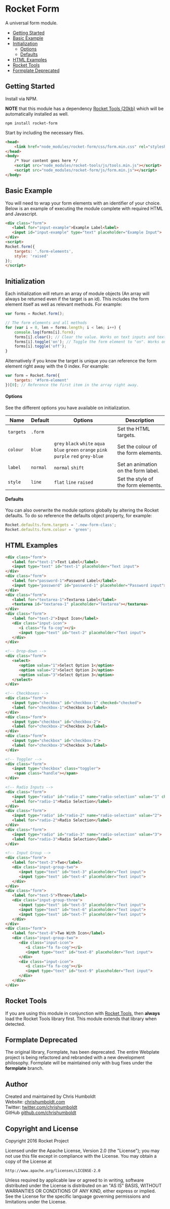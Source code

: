 # Rocket Form
A universal form module.

* [Getting Started](#getting-started)
* [Basic Example](#basic-example)
* [Initialization](#initialization)
	* [Options](#options)
	* [Defaults](#defaults)
* [HTML Examples](#html-examples)
* [Rocket Tools](#rocket-tools)
* [Formplate Deprecated](#formplate-deprecated)

## Getting Started
Install via NPM.

**NOTE** that this module has a dependency [Rocket Tools (20kb)](https://github.com/chrishumboldt/Rocket-Tools) which will be automatically installed as well.

```
npm install rocket-form
```

Start by including the necessary files.

```html
<head>
	<link href="node_modules/rocket-form/css/form.min.css" rel="stylesheet" type="text/css">
</head>
<body>
    /* Your content goes here */
    <script src="node_modules/rocket-tools/js/tools.min.js"></script>
    <script src="node_modules/rocket-form/js/form.min.js"></script>
</body>
```

## Basic Example
You will need to wrap your form elements with an identifier of your choice. Below is an example of executing the module complete with required HTML and Javascript.

```html
<div class="form">
   <label for="input-example">Example Label<label>
   <input id="input-example" type="text" placeholder="Example Input">
</div>
<script>
Rocket.form({
	targets: '.form-elements',
	style: 'raised'
});
</script>
```

## Initialization
Each initialization will return an array of module objects (An array will always be returned even if the target is an id). This includes the form element itself as well as relevant methods. For example:

```javascript
var forms = Rocket.form();

// The form elements and all methods
for (var i = 0, len = forms.length; i < len; i++) {
	console.log(forms[i].form);
	forms[i].clear(); // Clear the value. Works on text inputs and textareas.
	forms[i].toggle('on'); // Toggle the form element to "on". Works on radio and checkboxes.
	forms[i].toggle('off');
}
```

Alternatively if you know the target is unique you can reference the form element right away with the 0 index. For example:

```javascript
var form = Rocket.form({
    targets: '#form-element'
})[0]; // Reference the first item in the array right away.
```

#### Options
See the different options you have available on initialization.

Name | Default | Options | Description
---- | ---- | ---- | ----
`targets` | `.form` | | Set the HTML targets.
`colour` | `blue` | `grey` `black` `white` `aqua` `blue` `green` `orange` `pink` `purple` `red` `grey-blue` | Set the colour of the form elements.
`label` | `normal` | `normal` `shift` | Set an animation on the form label.
`style` | `line` | `flat` `line` `raised` | Set the style of the form elements.

#### Defaults
You can also overwrite the module options globally by altering the Rocket defaults. To do so reference the defaults object property, for example:

```javascript
Rocket.defaults.form.targets = '.new-form-class';
Rocket.defaults.form.colour = 'green';
```

## HTML Examples
```html
<div class="form">
   <label for="text-1">Text Label</label>
   <input type="text" id="text-1" placeholder="Text input">
</div>
<div class="form">
   <label for="password-1">Password Label</label>
   <input type="password" id="password-1" placeholder="Password input">
</div>
<div class="form">
   <label for="textarea-1">Textarea Label</label>
   <textarea id="textarea-1" placeholder="Textarea"></textarea>
</div>
<div class="form">
   <label for="text-2">Input Icon</label>
   <div class="input-icon">
      <i class="fa fa-cog"></i>
      <input type="text" id="text-2" placeholder="Text input">
   </div>
</div>

<!-- Drop-down -->
<div class="form">
   <select>
      <option value="1">Select Option 1</option>
      <option value="2">Select Option 2</option>
      <option value="3">Select Option 3</option>
   </select>
</div>

<!-- Checkboxes -->
<div class="form">
   <input type="checkbox" id="checkbox-1" checked="checked">
   <label for="checkbox-1">Checkbox 1</label>
</div>
<div class="form">
   <input type="checkbox" id="checkbox-2">
   <label for="checkbox-2">Checkbox 2</label>
</div>
<div class="form">
   <input type="checkbox" id="checkbox-3">
   <label for="checkbox-3">Checkbox 3</label>
</div>

<!-- Toggler -->
<div class="form">
   <input type="checkbox" class="toggler">
	<span class="handle"></span>
</div>

<!-- Radio Inputs -->
<div class="form">
   <input type="radio" id="radio-1" name="radio-selection" value="1" checked="checked">
   <label for="radio-1">Radio Selection</label>
</div>
<div class="form">
   <input type="radio" id="radio-2" name="radio-selection" value="2">
   <label for="radio-2">Radio Selection</label>
</div>
<div class="form">
   <input type="radio" id="radio-3" name="radio-selection" value="3">
   <label for="radio-3">Radio Selection</label>
</div>

<!-- Input Group -->
<div class="form">
   <label for="text-3">Two</label>
   <div class="input-group-two">
      <input type="text" id="text-3" placeholder="Text input">
      <input type="text" id="text-4" placeholder="Text input">
   </div>
</div>
<div class="form">
   <label for="text-5">Three</label>
   <div class="input-group-three">
      <input type="text" id="text-5" placeholder="Text input">
      <input type="text" id="text-6" placeholder="Text input">
      <input type="text" id="text-7" placeholder="Text input">
   </div>
</div>
<div class="form">
   <label for="text-8">Two With Icon</label>
   <div class="input-group-two">
      <div class="input-icon">
         <i class="fa fa-cog"></i>
         <input type="text" id="text-8" placeholder="Text input">
      </div>
      <div class="input-icon">
         <i class="fa fa-cog"></i>
         <input type="text" id="text-9" placeholder="Text input">
      </div>
   </div>
</div>
```

## Rocket Tools
If you are using this module in conjunction with [Rocket Tools](https://github.com/chrishumboldt/Rocket-Tools), then **always** load the Rocket Tools library first. This module extends that library when detected.

## Formplate Deprecated
The original library, Formplate, has been deprecated. The entire Webplate project is being refactored and rebranded with a new development philosophy. Formplate will be maintained only with bug fixes under the **formplate** branch.

## Author
Created and maintained by Chris Humboldt<br>
Website: <a href="http://chrishumboldt.com/">chrishumboldt.com</a><br>
Twitter: <a href="https://twitter.com/chrishumboldt">twitter.com/chrishumboldt</a><br>
GitHub <a href="https://github.com/chrishumboldt">github.com/chrishumboldt</a><br>

## Copyright and License
Copyright 2016 Rocket Project

Licensed under the Apache License, Version 2.0 (the "License");
you may not use this file except in compliance with the License.
You may obtain a copy of the License at

    http://www.apache.org/licenses/LICENSE-2.0

Unless required by applicable law or agreed to in writing, software
distributed under the License is distributed on an "AS IS" BASIS,
WITHOUT WARRANTIES OR CONDITIONS OF ANY KIND, either express or implied.
See the License for the specific language governing permissions and
limitations under the License.
